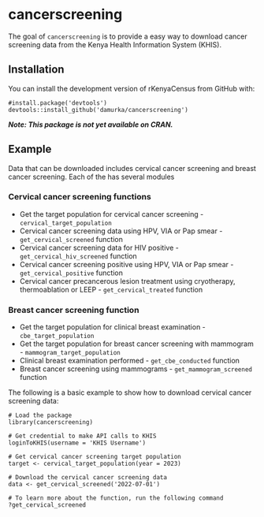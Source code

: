 # cancerscreening
The goal of `cancerscreening` is to provide a easy way to download cancer screening data from the Kenya Health Information System (KHIS).

## Installation
You can install the development version of rKenyaCensus from GitHub with:
```{r}
#install.package('devtools')
devtools::install_github('damurka/cancerscreening')
```
___Note: This package is not yet available on CRAN.___

## Example
Data that can be downloaded includes cervical cancer screening and breast cancer screening. Each of the has several modules

### Cervical cancer screening functions
- Get the target population for cervical cancer screening - `cervical_target_population` 
- Cervical cancer screening data using HPV, VIA or Pap smear - `get_cervical_screened` function
- Cervical cancer screening data for HIV positive - `get_cervical_hiv_screened` function
- Cervical cancer screening positive using HPV, VIA or Pap smear - `get_cervical_positive` function
- Cervical cancer precancerous lesion treatment using cryotherapy, thermoablation or LEEP - `get_cervical_treated` function

### Breast cancer screening function
- Get the target population for clinical breast examination - `cbe_target_population`
- Get the target population for breast cancer screening with mammogram - `mammogram_target_population` 
- Clinical breast examination performed - `get_cbe_conducted` function
- Breast cancer screening using mammograms - `get_mammogram_screened` function

The following is a basic example to show how to download cervical cancer screening data:

```{r}
# Load the package
library(cancerscreening)

# Get credential to make API calls to KHIS
loginToKHIS(username = 'KHIS Username')

# Get cervical cancer screening target population
target <- cervical_target_population(year = 2023)

# Download the cervical cancer screening data
data <- get_cervical_screened('2022-07-01')

# To learn more about the function, run the following command
?get_cervical_screened
```
